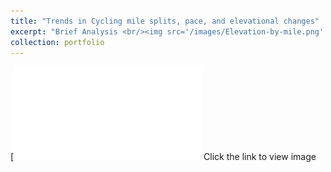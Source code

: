 ```yaml
---
title: "Trends in Cycling mile splits, pace, and elevational changes"
excerpt: "Brief Analysis <br/><img src='/images/Elevation-by-mile.png' width='925' height='500'>"
collection: portfolio
---
```


[![SABR project slide show](/files/July-2nd-try-2.pdf)
Click the link to view image




